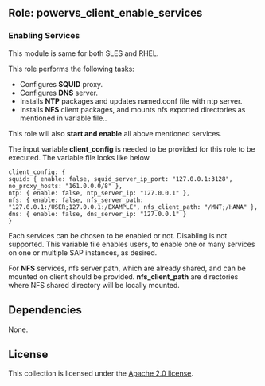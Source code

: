 ## Role: powervs_client_enable_services

### Enabling Services

This module is same for both SLES and RHEL.

This role performs the following tasks:
- Configures **SQUID** proxy.
- Configures **DNS** server.
- Installs **NTP** packages and updates named.conf file with ntp server.
- Installs **NFS** client packages, and mounts nfs exported directories as mentioned in variable file..

This role will also **start and enable** all above mentioned services.

The input variable **client_config** is needed to be provided for this role to be executed. The variable file looks like below
```
client_config: {
squid: { enable: false, squid_server_ip_port: "127.0.0.1:3128", no_proxy_hosts: "161.0.0.0/8" },
ntp: { enable: false, ntp_server_ip: "127.0.0.1" },
nfs: { enable: false, nfs_server_path: "127.0.0.1:/USER;127.0.0.1:/EXAMPLE", nfs_client_path: "/MNT;/HANA" },
dns: { enable: false, dns_server_ip: "127.0.0.1" }
}
```
Each services can be chosen to be enabled or not. Disabling is not supported. This variable file enables users, to enable one or many services on one or multiple SAP instances, as desired.

For **NFS** services, nfs server path, which are already shared, and can be mounted on client should be provided. **nfs_client_path** are directories where NFS shared directory will be locally mounted.

## Dependencies

None.

## License

This collection is licensed under the [Apache 2.0 license](http://www.apache.org/licenses/LICENSE-2.0).
